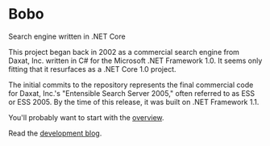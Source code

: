 # Bobo
Search engine written in .NET Core

This project began back in 2002 as a commercial search engine from Daxat, Inc. written in C# for the Microsoft .NET Framework 1.0.
It seems only fitting that it resurfaces as a .NET Core 1.0 project.

The initial commits to the repository represents the final commercial code for Daxat, Inc.'s "Entensible Search Server 2005," often
referred to as ESS or ESS 2005. By the time of this release, it was built on .NET Framework 1.1.

You'll probably want to start with the [overview](overview.md).

Read the [development blog](http://stufftoddknows.com/tag/bobo/).